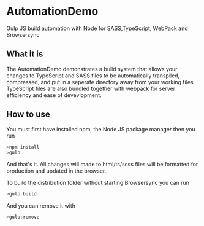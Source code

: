 # AutomationDemo
Gulp JS build automation with Node for SASS,TypeScript, WebPack and Browsersync

## What it is

The AutomationDemo demonstrates a build system that allows your changes to TypeScript and SASS files to be automatically transpiled, compressed, and put in a seperate directory away from your working files. TypeScript files are also bundled together with webpack for server efficiency and ease of devevlopment.

## How to use

You must first have installed npm, the Node JS package manager then you run

```js
>npm install
>gulp
```

And that's it. All changes will made to html/ts/scss files will be formatted for production and updated in the browser.

To build the distribution folder without starting Browsersync you can run

```js
>gulp build
```

And you can remove it with

```js
>gulp:remove
```
